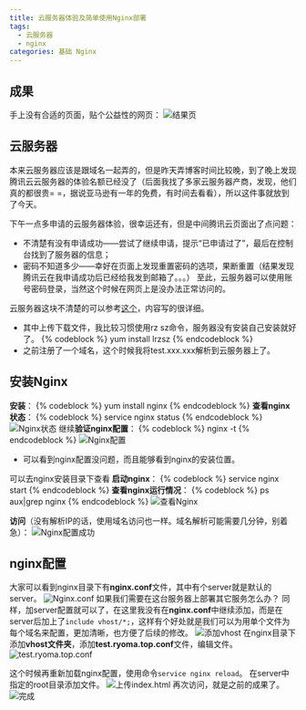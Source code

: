 ```yaml
---
title: 云服务器体验及简单使用Nginx部署
tags:
  - 云服务器
  - nginx
categories: 基础 Nginx
---
```


## 成果
手上没有合适的页面，贴个公益性的网页：
![结果页](http://img1-1253291688.cossh.myqcloud.com/%E4%BA%91%E6%9C%8D%E5%8A%A1%E5%99%A8%E4%BD%93%E9%AA%8C%E5%8F%8A%E7%AE%80%E5%8D%95%E4%BD%BF%E7%94%A8Nginx%E9%83%A8%E7%BD%B2/404.png)

## 云服务器
本来云服务器应该是跟域名一起弄的，但是昨天弄博客时间比较晚，到了晚上发现腾讯云云服务器的体验名额已经没了（后面我找了多家云服务器产商，发现，他们真的都很贵= =，据说亚马逊有一年的免费，有时间去看看），所以这件事就放到了今天。

<!-- more -->

下午一点多申请的云服务器体验，很幸运还有，但是中间腾讯云页面出了点问题：
- 不清楚有没有申请成功——尝试了继续申请，提示“已申请过了”，最后在控制台找到了服务器的信息；
- 密码不知道多少——幸好在页面上发现重置密码的选项，果断重置（结果发现腾讯云在我申请成功后已经给我发到邮箱了。。。）
至此，云服务器可以使用账号密码登录，当然这个时候在网页上是没办法正常访问的。

云服务器这块不清楚的可以参考[这个](https://segmentfault.com/a/1190000008830593)，内容写的很详细。
- 其中上传下载文件，我比较习惯使用rz sz命令，服务器没有安装自己安装就好了。
{% codeblock %}
yum install lrzsz
{% endcodeblock %}
- 之前注册了一个域名，这个时候我将test.xxx.xxx解析到云服务器上了。

## 安装Nginx

**安装**：
{% codeblock %}
yum install nginx
{% endcodeblock %}
**查看nginx状态**：
{% codeblock %}
service nginx status
{% endcodeblock %}
![Nginx状态](http://img1-1253291688.cossh.myqcloud.com/%E4%BA%91%E6%9C%8D%E5%8A%A1%E5%99%A8%E4%BD%93%E9%AA%8C%E5%8F%8A%E7%AE%80%E5%8D%95%E4%BD%BF%E7%94%A8Nginx%E9%83%A8%E7%BD%B2/nginx_status_inactive.png)
继续**验证nginx配置**：
{% codeblock %}
nginx -t
{% endcodeblock %}
![Nginx配置](http://img1-1253291688.cossh.myqcloud.com/%E4%BA%91%E6%9C%8D%E5%8A%A1%E5%99%A8%E4%BD%93%E9%AA%8C%E5%8F%8A%E7%AE%80%E5%8D%95%E4%BD%BF%E7%94%A8Nginx%E9%83%A8%E7%BD%B2/nginx_t.png)

- 可以看到nginx配置没问题，而且能够看到nginx的安装位置。

可以去nginx安装目录下查看
**启动nginx**：
{% codeblock %}
service nginx start
{% endcodeblock %}
**查看nginx运行情况**：
{% codeblock %}
ps aux|grep nginx
{% endcodeblock %}
![查看Nginx](http://img1-1253291688.cossh.myqcloud.com/%E4%BA%91%E6%9C%8D%E5%8A%A1%E5%99%A8%E4%BD%93%E9%AA%8C%E5%8F%8A%E7%AE%80%E5%8D%95%E4%BD%BF%E7%94%A8Nginx%E9%83%A8%E7%BD%B2/nginx_start.png)

**访问**（没有解析IP的话，使用域名访问也一样。域名解析可能需要几分钟，别着急）：
![Nginx配置成功](http://img1-1253291688.cossh.myqcloud.com/%E4%BA%91%E6%9C%8D%E5%8A%A1%E5%99%A8%E4%BD%93%E9%AA%8C%E5%8F%8A%E7%AE%80%E5%8D%95%E4%BD%BF%E7%94%A8Nginx%E9%83%A8%E7%BD%B2/nginx.png)

## nginx配置
大家可以看到nginx目录下有**nginx.conf**文件，其中有个server就是默认的server。
![Nginx.conf](http://img1-1253291688.cossh.myqcloud.com/%E4%BA%91%E6%9C%8D%E5%8A%A1%E5%99%A8%E4%BD%93%E9%AA%8C%E5%8F%8A%E7%AE%80%E5%8D%95%E4%BD%BF%E7%94%A8Nginx%E9%83%A8%E7%BD%B2/default_server.png)
如果我们需要在这台服务器上部署其它服务怎么办？
同样，加server配置就可以了，在这里我没有在**nginx.conf**中继续添加，而是在server后加上了```include vhost/*;```，这样有个好处就是我们可以为用单个文件为每个域名来配置，更加清晰，也方便了后续的修改。
![添加vhost](http://img1-1253291688.cossh.myqcloud.com/%E4%BA%91%E6%9C%8D%E5%8A%A1%E5%99%A8%E4%BD%93%E9%AA%8C%E5%8F%8A%E7%AE%80%E5%8D%95%E4%BD%BF%E7%94%A8Nginx%E9%83%A8%E7%BD%B2/nginx_add_vhost.png)
在nginx目录下添加**vhost文件夹**，添加**test.ryoma.top.conf**文件，编辑文件。
![test.ryoma.top.conf](http://img1-1253291688.cossh.myqcloud.com/%E4%BA%91%E6%9C%8D%E5%8A%A1%E5%99%A8%E4%BD%93%E9%AA%8C%E5%8F%8A%E7%AE%80%E5%8D%95%E4%BD%BF%E7%94%A8Nginx%E9%83%A8%E7%BD%B2/test.ryoma.top.conf.png)

这个时候再重新加载nginx配置，使用命令```service nginx reload```。
在server中指定的root目录添加文件。
![上传index.html](http://img1-1253291688.cossh.myqcloud.com/%E4%BA%91%E6%9C%8D%E5%8A%A1%E5%99%A8%E4%BD%93%E9%AA%8C%E5%8F%8A%E7%AE%80%E5%8D%95%E4%BD%BF%E7%94%A8Nginx%E9%83%A8%E7%BD%B2/test.ryoma.top.png)
再次访问，就是之前的成果了。
![完成](http://img1-1253291688.cossh.myqcloud.com/%E4%BA%91%E6%9C%8D%E5%8A%A1%E5%99%A8%E4%BD%93%E9%AA%8C%E5%8F%8A%E7%AE%80%E5%8D%95%E4%BD%BF%E7%94%A8Nginx%E9%83%A8%E7%BD%B2/404.png)
